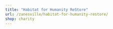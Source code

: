 ```yaml
---
title: "Habitat for Humanity ReStore"
url: /zanesville/habitat-for-humanity-restore/
shop: charity
---
```

